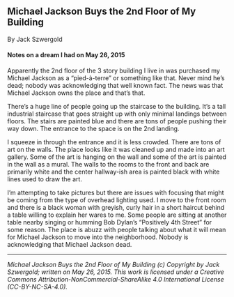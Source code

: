 ## Michael Jackson Buys the 2nd Floor of My Building

By Jack Szwergold

#### Notes on a dream I had on May 26, 2015

Apparently the 2nd floor of the 3 story building I live in was purchased my Michael Jackson as a “pied-à-terre” or something like that. Never mind he’s dead; nobody was acknowledging that well known fact. The news was that Michael Jackson owns the place and that’s that.

There’s a huge line of people going up the staircase to the building. It’s a tall industrial staircase that goes straight up with only minimal landings between floors. The stairs are painted blue and there are tons of people pushing their way down. The entrance to the space  is on the 2nd landing.

I squeeze in through the entrance and it is less crowded. There are tons of art on the walls. The place looks like it was cleaned up and made into an art gallery. Some of the art is hanging on the wall and some of the art is painted in the wall as a mural. The walls to the rooms to the front and back are primarily white and the center hallway-ish area is painted black with white lines used to draw the art.

I’m attempting to take pictures but there are issues with focusing that might be coming from the type of overhead lighting used. I move to the front room and there is a black woman with greyish, curly hair in a short haircut behind a table willing to explain her wares to me. Some people are sitting at another table nearby singing or humming Bob Dylan’s “Positively 4th Street” for some reason. The place is abuzz with people talking about what it will mean for Michael Jackson to move into the neighborhood. Nobody is acknowledging that Michael Jackson dead.

***

*Michael Jackson Buys the 2nd Floor of My Building (c) Copyright by Jack Szwergold; written on May 26, 2015. This work is licensed under a Creative Commons Attribution-NonCommercial-ShareAlike 4.0 International License (CC-BY-NC-SA-4.0).*
